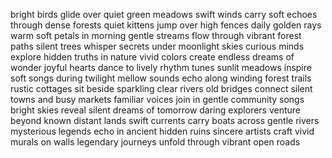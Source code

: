 bright birds glide over quiet green meadows
swift winds carry soft echoes through dense forests
quiet kittens jump over high fences daily
golden rays warm soft petals in morning
gentle streams flow through vibrant forest paths
silent trees whisper secrets under moonlight skies
curious minds explore hidden truths in nature
vivid colors create endless dreams of wonder
joyful hearts dance to lively rhythm tunes
sunlit meadows inspire soft songs during twilight
mellow sounds echo along winding forest trails
rustic cottages sit beside sparkling clear rivers
old bridges connect silent towns and busy markets
familiar voices join in gentle community songs
bright skies reveal silent dreams of tomorrow
daring explorers venture beyond known distant lands
swift currents carry boats across gentle rivers
mysterious legends echo in ancient hidden ruins
sincere artists craft vivid murals on walls
legendary journeys unfold through vibrant open roads